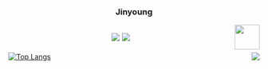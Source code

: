 <div align="center">
  
  ### Jinyoung
  
  <img align="right" width="50" src="https://github.com/user-attachments/assets/ebc3c53b-8675-471c-9714-82afc559b03f" />

  <a href="https://zhelddustmq.tistory.com/"><img src="https://img.shields.io/badge/티스토리-E5511E?style=badge&logo=Tistory&logoColor=white"/></a> <a href="https://github.com/jyk3311/Codes/tree/main/%ED%94%84%EB%A1%9C%EA%B7%B8%EB%9E%98%EB%A8%B8%EC%8A%A4"><img src="https://img.shields.io/badge/프로그래머스-181717?style=badge&logo=github&logoColor=white"/></a> 
  ---

</div>

[![Top Langs](https://github-readme-stats.vercel.app/api/top-langs/?username=jyk3311)](https://github.com/jyk3311/github-readme-stats)
<a href="https://solved.ac/jyk3311"><img align="right" src="http://mazassumnida.wtf/api/v2/generate_badge?boj=jyk3311&theme=dark"/></a>

<!-- [![Anurag's GitHub stats](https://github-readme-stats.vercel.app/api?username=jyk3311)](https://github.com/jyk3311/github-readme-stats) -->
